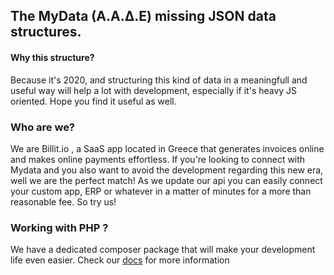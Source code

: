 ## The MyData (A.A.Δ.Ε) missing JSON data structures.

#### Why this structure?
Because it's 2020, and structuring this kind of data in a meaningfull and useful way will help a lot with development, especially if it's heavy JS oriented. Hope you find it useful as well.

### Who are we?
We are Billit.io , a SaaS app located in Greece that generates invoices online and makes online payments effortless. If you're looking to connect with Mydata and you also want to avoid the development regarding this new era, well we are the perfect match! As we update our api you can easily connect your custom app, ERP or whatever in a matter of minutes for a more than reasonable fee. So try us!

### Working with PHP ?
We have a dedicated composer package that will make your development life even easier. Check our [docs](https://billit.io/docs) for more information